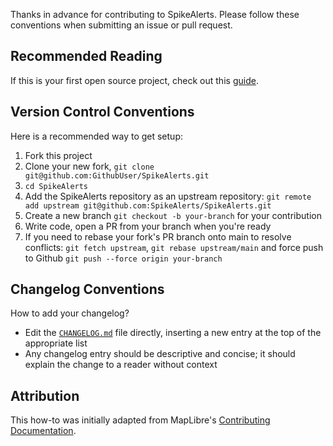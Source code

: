 Thanks in advance for contributing to SpikeAlerts. Please follow these conventions when submitting an issue or pull request.

## Recommended Reading

If this is your first open source project, check out this [guide](https://github.com/readme/guides/first-oss-contribution).

## Version Control Conventions

Here is a recommended way to get setup:
1. Fork this project
2. Clone your new fork, `git clone git@github.com:GithubUser/SpikeAlerts.git`
3. `cd SpikeAlerts`
4. Add the SpikeAlerts repository as an upstream repository: `git remote add upstream git@github.com:SpikeAlerts/SpikeAlerts.git`
5. Create a new branch `git checkout -b your-branch` for your contribution
6. Write code, open a PR from your branch when you're ready
7. If you need to rebase your fork's PR branch onto main to resolve conflicts: `git fetch upstream`, `git rebase upstream/main` and force push to Github `git push --force origin your-branch`

## Changelog Conventions

<!--What warrants a changelog entry?

- Any change that affects the public API, visual appearance or user security *must* have a changelog entry
- Any performance improvement or bugfix *should* have a changelog entry
- Any contribution from a community member *may* have a changelog entry, no matter how small
- Any documentation related changes *should not* have a changelog entry
- Any regression change introduced and fixed within the same release *should not* have a changelog entry
- Any internal refactoring, technical debt reduction, render test, unit test or benchmark related change *should not* have a changelog entry-->

How to add your changelog?

- Edit the [`CHANGELOG.md`](CHANGELOG.md) file directly, inserting a new entry at the top of the appropriate list
- Any changelog entry should be descriptive and concise; it should explain the change to a reader without context

## Attribution

This how-to was initially adapted from MapLibre's [Contributing Documentation](https://github.com/maplibre/maplibre-gl-js/blob/main/CONTRIBUTING.md).
